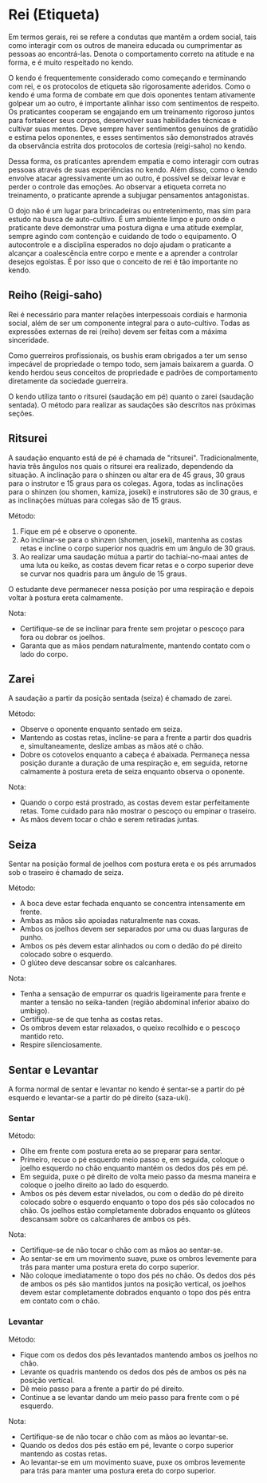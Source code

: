 # Rei (Etiqueta)

Em termos gerais, rei se refere a condutas que mantêm a ordem social, tais como interagir com os outros de maneira educada ou cumprimentar as pessoas ao encontrá-las. Denota o comportamento correto na atitude e na forma, e é muito respeitado no kendo. 

O kendo é frequentemente considerado como começando e terminando com rei, e os protocolos de etiqueta são rigorosamente aderidos. Como o kendo é uma forma de combate em que dois oponentes tentam ativamente golpear um ao outro, é importante alinhar isso com sentimentos de respeito. Os praticantes cooperam se engajando em um treinamento rigoroso juntos para fortalecer seus corpos, desenvolver suas habilidades técnicas e cultivar suas mentes. Deve sempre haver sentimentos genuínos de gratidão e estima pelos oponentes, e esses sentimentos são demonstrados através da observância estrita dos protocolos de cortesia (reigi-saho) no kendo.

Dessa forma, os praticantes aprendem empatia e como interagir com outras pessoas através de suas experiências no kendo. Além disso, como o kendo envolve atacar agressivamente um ao outro, é possível se deixar levar e perder o controle das emoções. Ao observar a etiqueta correta no treinamento, o praticante aprende a subjugar pensamentos antagonistas. 

O dojo não é um lugar para brincadeiras ou entretenimento, mas sim para estudo na busca de auto-cultivo. É um ambiente limpo e puro onde o praticante deve demonstrar uma postura digna e uma atitude exemplar, sempre agindo com contenção e cuidando de todo o equipamento. O autocontrole e a disciplina esperados no dojo ajudam o praticante a alcançar a coalescência entre corpo e mente e a aprender a controlar desejos egoístas. É por isso que o conceito de rei é tão importante no kendo.

## Reiho (Reigi-saho)

Rei é necessário para manter relações interpessoais cordiais e harmonia social, além de ser um componente integral para o auto-cultivo. Todas as expressões externas de rei (reiho) devem ser feitas com a máxima sinceridade.

Como guerreiros profissionais, os bushis eram obrigados a ter um senso impecável de propriedade o tempo todo, sem jamais baixarem a guarda. O kendo herdou seus conceitos de propriedade e padrões de comportamento diretamente da sociedade guerreira.

O kendo utiliza tanto o ritsurei (saudação em pé) quanto o zarei (saudação sentada). O método para realizar as saudações são descritos nas próximas seções.

## Ritsurei

A saudação enquanto está de pé é chamada de "ritsurei". Tradicionalmente, havia três ângulos nos quais o ritsurei era realizado, dependendo da situação. A inclinação para o shinzen ou altar era de 45 graus, 30 graus para o instrutor e 15 graus para os colegas. Agora, todas as inclinações para o shinzen (ou shomen, kamiza, joseki) e instrutores são de 30 graus, e as inclinações mútuas para colegas são de 15 graus.

Método:

1. Fique em pé e observe o oponente.
2. Ao inclinar-se para o shinzen (shomen, joseki), mantenha as costas retas e incline o corpo superior nos quadris em um ângulo de 30 graus.
3. Ao realizar uma saudação mútua a partir do tachiai-no-maai antes de uma luta ou keiko, as costas devem ficar retas e o corpo superior deve se curvar nos quadris para um ângulo de 15 graus. 

O estudante deve permanecer nessa posição por uma respiração e depois voltar à postura ereta calmamente.

Nota:

- Certifique-se de se inclinar para frente sem projetar o pescoço para fora ou dobrar os joelhos.
- Garanta que as mãos pendam naturalmente, mantendo contato com o lado do corpo.

## Zarei

A saudação a partir da posição sentada (seiza) é chamado de zarei. 

Método:

- Observe o oponente enquanto sentado em seiza.
- Mantendo as costas retas, incline-se para a frente a partir dos quadris e, simultaneamente, deslize ambas as mãos até o chão.
- Dobre os cotovelos enquanto a cabeça é abaixada. Permaneça nessa posição durante a duração de uma respiração e, em seguida, retorne calmamente à postura ereta de seiza enquanto observa o oponente.

Nota:

- Quando o corpo está prostrado, as costas devem estar perfeitamente retas. Tome cuidado para não mostrar o pescoço ou empinar o traseiro. 
- As mãos devem tocar o chão e serem retiradas juntas.

## Seiza

Sentar na posição formal de joelhos com postura ereta e os pés arrumados sob o traseiro é chamado de seiza.

Método:

- A boca deve estar fechada enquanto se concentra intensamente em frente.
- Ambas as mãos são apoiadas naturalmente nas coxas.
- Ambos os joelhos devem ser separados por uma ou duas larguras de punho.
- Ambos os pés devem estar alinhados ou com o dedão do pé direito colocado sobre o esquerdo. 
- O glúteo deve descansar sobre os calcanhares.

Nota: 

- Tenha a sensação de empurrar os quadris ligeiramente para frente e manter a tensão no seika-tanden (região abdominal inferior abaixo do umbigo). 
- Certifique-se de que tenha as costas retas. 
- Os ombros devem estar relaxados, o queixo recolhido e o pescoço mantido reto. 
- Respire silenciosamente.

## Sentar e Levantar

A forma normal de sentar e levantar no kendo é sentar-se a partir do pé esquerdo e levantar-se a partir do pé direito (saza-uki).

### Sentar

Método:

- Olhe em frente com postura ereta ao se preparar para sentar.
- Primeiro, recue o pé esquerdo meio passo e, em seguida, coloque o joelho esquerdo no chão enquanto mantém os dedos dos pés em pé.
- Em seguida, puxe o pé direito de volta meio passo da mesma maneira e coloque o joelho direito ao lado do esquerdo.
- Ambos os pés devem estar nivelados, ou com o dedão do pé direito colocado sobre o esquerdo enquanto o topo dos pés são colocados no chão. Os joelhos estão completamente dobrados enquanto os glúteos descansam sobre os calcanhares de ambos os pés.

Nota: 

- Certifique-se de não tocar o chão com as mãos ao sentar-se. 
- Ao sentar-se em um movimento suave, puxe os ombros levemente para trás para manter uma postura ereta do corpo superior. 
- Não coloque imediatamente o topo dos pés no chão. Os dedos dos pés de ambos os pés são mantidos juntos na posição vertical, os joelhos devem estar completamente dobrados enquanto o topo dos pés entra em contato com o chão.

### Levantar

Método:

- Fique com os dedos dos pés levantados mantendo ambos os joelhos no chão.
- Levante os quadris mantendo os dedos dos pés de ambos os pés na posição vertical.
- Dê meio passo para a frente a partir do pé direito.
- Continue a se levantar dando um meio passo para frente com o pé esquerdo.

Nota: 

- Certifique-se de não tocar o chão com as mãos ao levantar-se. 
- Quando os dedos dos pés estão em pé, levante o corpo superior mantendo as costas retas. 
- Ao levantar-se em um movimento suave, puxe os ombros levemente para trás para manter uma postura ereta do corpo superior.
